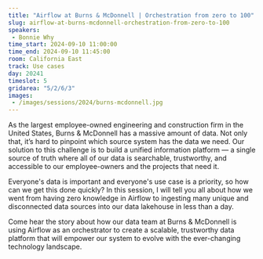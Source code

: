```yaml
---
title: "Airflow at Burns & McDonnell | Orchestration from zero to 100"
slug: airflow-at-burns-mcdonnell-orchestration-from-zero-to-100
speakers:
 - Bonnie Why
time_start: 2024-09-10 11:00:00
time_end: 2024-09-10 11:45:00
room: California East
track: Use cases
day: 20241
timeslot: 5
gridarea: "5/2/6/3"
images: 
 - /images/sessions/2024/burns-mcdonnell.jpg
---
```


As the largest employee-owned engineering and construction firm in the United States, Burns & McDonnell has a massive amount of data. Not only that, it’s hard to pinpoint which source system has the data we need. Our solution to this challenge is to build a unified information platform — a single source of truth where all of our data is searchable, trustworthy, and accessible to our employee-owners and the projects that need it.
 
 
 
 Everyone's data is important and everyone's use case is a priority, so how can we get this done quickly? In this session, I will tell you all about how we went from having zero knowledge in Airflow to ingesting many unique and disconnected data sources into our data lakehouse in less than a day. 
 
 
 
 Come hear the story about how our data team at Burns & McDonnell is using Airflow as an orchestrator to create a scalable, trustworthy data platform that will empower our system to evolve with the ever-changing technology landscape.
